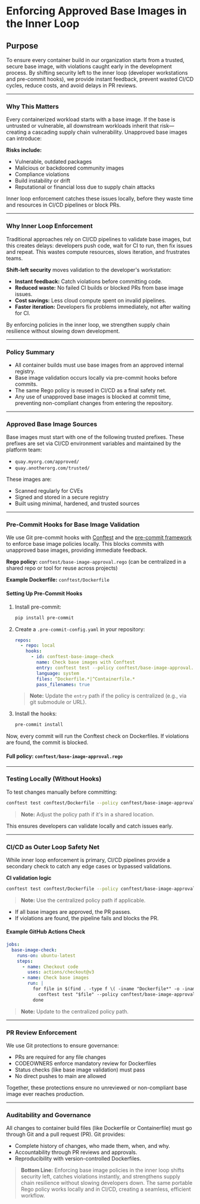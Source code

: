 # Enforcing Approved Base Images in the Inner Loop

## Purpose
To ensure every container build in our organization starts from a trusted, secure base image, with violations caught early in the development process. By shifting security left to the inner loop (developer workstations and pre-commit hooks), we provide instant feedback, prevent wasted CI/CD cycles, reduce costs, and avoid delays in PR reviews.

---

### Why This Matters

Every containerized workload starts with a base image. If the base is untrusted or vulnerable, all downstream workloads inherit that risk—creating a cascading supply chain vulnerability. Unapproved base images can introduce:

**Risks include:**
- Vulnerable, outdated packages
- Malicious or backdoored community images
- Compliance violations
- Build instability or drift
- Reputational or financial loss due to supply chain attacks

Inner loop enforcement catches these issues locally, before they waste time and resources in CI/CD pipelines or block PRs.

---

### Why Inner Loop Enforcement

Traditional approaches rely on CI/CD pipelines to validate base images, but this creates delays: developers push code, wait for CI to run, then fix issues and repeat. This wastes compute resources, slows iteration, and frustrates teams.

**Shift-left security** moves validation to the developer's workstation:
- **Instant feedback:** Catch violations before committing code.
- **Reduced waste:** No failed CI builds or blocked PRs from base image issues.
- **Cost savings:** Less cloud compute spent on invalid pipelines.
- **Faster iteration:** Developers fix problems immediately, not after waiting for CI.

By enforcing policies in the inner loop, we strengthen supply chain resilience without slowing down development.

---

### Policy Summary
- All container builds must use base images from an approved internal registry.
- Base image validation occurs locally via pre-commit hooks before commits.
- The same Rego policy is reused in CI/CD as a final safety net.
- Any use of unapproved base images is blocked at commit time, preventing non-compliant changes from entering the repository.

---

### Approved Base Image Sources

Base images must start with one of the following trusted prefixes. These prefixes are set via CI/CD environment variables and maintained by the platform team:
- `quay.myorg.com/approved/`
- `quay.anotherorg.com/trusted/`

These images are:
- Scanned regularly for CVEs
- Signed and stored in a secure registry
- Built using minimal, hardened, and trusted sources

---

### Pre-Commit Hooks for Base Image Validation

We use Git pre-commit hooks with [Conftest](https://www.conftest.dev/) and the [pre-commit framework](https://pre-commit.com/) to enforce base image policies locally. This blocks commits with unapproved base images, providing immediate feedback.

**Rego policy:** `conftest/base-image-approval.rego` (can be centralized in a shared repo or tool for reuse across projects)

**Example Dockerfile:** `conftest/Dockerfile`

#### Setting Up Pre-Commit Hooks

1. Install pre-commit:
   ```sh
   pip install pre-commit
   ```

2. Create a `.pre-commit-config.yaml` in your repository:
   ```yaml
   repos:
     - repo: local
       hooks:
         - id: conftest-base-image-check
           name: Check base images with Conftest
           entry: conftest test --policy conftest/base-image-approval.rego
           language: system
           files: ^Dockerfile.*|^Containerfile.*
           pass_filenames: true
   ```

   > **Note:** Update the `entry` path if the policy is centralized (e.g., via git submodule or URL).

3. Install the hooks:
   ```sh
   pre-commit install
   ```

Now, every commit will run the Conftest check on Dockerfiles. If violations are found, the commit is blocked.

#### Full policy: `conftest/base-image-approval.rego`

---

### Testing Locally (Without Hooks)

To test changes manually before committing:

```sh
conftest test conftest/Dockerfile --policy conftest/base-image-approval.rego
```

> **Note:** Adjust the policy path if it's in a shared location.

This ensures developers can validate locally and catch issues early.

---

### CI/CD as Outer Loop Safety Net

While inner loop enforcement is primary, CI/CD pipelines provide a secondary check to catch any edge cases or bypassed validations.

**CI validation logic**
```sh
conftest test conftest/Dockerfile --policy conftest/base-image-approval.rego
```
> **Note:** Use the centralized policy path if applicable.

- If all base images are approved, the PR passes.
- If violations are found, the pipeline fails and blocks the PR.

#### Example GitHub Actions Check

```yaml
jobs:
  base-image-check:
    runs-on: ubuntu-latest
    steps:
      - name: Checkout code
        uses: actions/checkout@v3
      - name: Check base images
        run: |
          for file in $(find . -type f \( -iname "Dockerfile*" -o -iname "Containerfile*" \)); do
            conftest test "$file" --policy conftest/base-image-approval.rego;
          done
```

> **Note:** Update to the centralized policy path.

---

### PR Review Enforcement

We use Git protections to ensure governance:
- PRs are required for any file changes
- CODEOWNERS enforce mandatory review for Dockerfiles
- Status checks (like base image validation) must pass
- No direct pushes to main are allowed

Together, these protections ensure no unreviewed or non-compliant base image ever reaches production.

---

### Auditability and Governance

All changes to container build files (like Dockerfile or Containerfile) must go through Git and a pull request (PR). Git provides:
- Complete history of changes, who made them, when, and why.
- Accountability through PR reviews and approvals.
- Reproducibility with version-controlled Dockerfiles.

> **Bottom Line:** Enforcing base image policies in the inner loop shifts security left, catches violations instantly, and strengthens supply chain resilience without slowing developers down. The same portable Rego policy works locally and in CI/CD, creating a seamless, efficient workflow.
